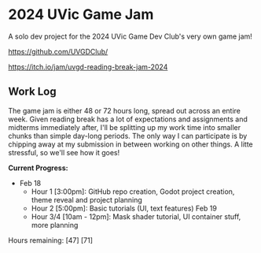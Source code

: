 # 2024 UVic Game Jam
A solo dev project for the 2024 UVic Game Dev Club's very own game jam!

https://github.com/UVGDClub/

https://itch.io/jam/uvgd-reading-break-jam-2024

## Work Log
The game jam is either 48 or 72 hours long, spread out across an entire week. Given reading break has a lot of expectations and assignments and midterms immediately after, I'll be splitting up my work time into smaller chunks than simple day-long periods. The only way I can participate is by chipping away at my submission in between working on other things. A litte stressful, so we'll see how it goes!

**Current Progress:**
- Feb 18
  - Hour 1 [3:00pm]: GitHub repo creation, Godot project creation, theme reveal and project planning
  - Hour 2 [5:00pm]: Basic tutorials (UI, text features)
  Feb 19
  - Hour 3/4 [10am - 12pm]: Mask shader tutorial, UI container stuff, more planning
 
Hours remaining: [47] [71]
